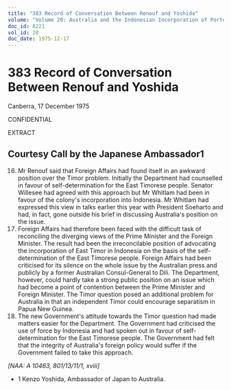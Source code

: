```yaml
---
title: "383 Record of Conversation Between Renouf and Yoshida"
volume: "Volume 20: Australia and the Indonesian Incorporation of Portuguese Timor, 1974-1976"
doc_id: 8221
vol_id: 20
doc_date: 1975-12-17
---
```


# 383 Record of Conversation Between Renouf and Yoshida

Canberra, 17 December 1975

CONFIDENTIAL

EXTRACT

## Courtesy Call by the Japanese Ambassador1

  16. Mr Renouf said that Foreign Affairs had found itself in an awkward position over the Timor problem. Initially the Department had counselled in favour of self-determination for the East Timorese people. Senator Willesee had agreed with this approach but Mr Whitlam had been in favour of the colony's incorporation into Indonesia. Mr Whitlam had expressed this view in talks earlier this year with President Soeharto and had, in fact, gone outside his brief in discussing Australia's position on the issue.
  17. Foreign Affairs had therefore been faced with the difficult task of reconciling the diverging views of the Prime Minister and the Foreign Minister. The result had been the irreconcilable position of advocating the incorporation of East Timor in Indonesia on the basis of the self­-determination of the East Timorese people. Foreign Affairs had been criticised for its silence on the whole issue by the Australian press and publicly by a former Australian Consul-General to Dili. The Department, however, could hardly take a strong public position on an issue which had become a point of contention between the Prime Minister and Foreign Minister. The Timor question posed an additional problem for Australia in that an independent Timor could encourage separatism in Papua New Guinea.
  18. The new Government's attitude towards the Timor question had made matters easier for the Department. The Government had criticised the use of force by Indonesia and had spoken out in favour of self-determination for the East Timorese people. The Government had felt that the integrity of Australia's foreign policy would suffer if the Government failed to take this approach.



_[NAA: A 10463, 801/13/11/1, xviii]_

  * 1 Kenzo Yoshida, Ambassador of Japan to Australia.


